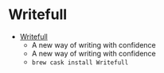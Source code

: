 # Writefull
- [Writefull](https://writefullapp.com/)
  -  A new way of writing with confidence
  - A new way of writing with confidence
  - `brew cask install Writefull`
